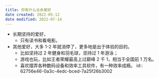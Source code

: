 ```yaml
---
title: 你有什么业余爱好
date created: 2022-05-12
date modified: 2022-07-14
---
```

- 长期坚持的爱好，
	- 只有读书和看电影。
- 其他爱好，大多 1-2 年就消停了，更多地是出于体验的目的。
	- 比如坚持过 2 年健身和羽毛球，坚持过 1 年游泳；
	- 游戏也玩，比如王者荣耀最高上过巅峰 2 千 1，相当于全国前 1 万名。
	- 喜欢摆弄各种数码设备和效率工具软件，有一种效率成瘾。
	  id:: 62756e46-0a3c-4edc-bced-7a25f26b3002
